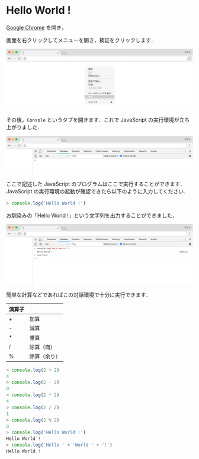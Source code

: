 # Hello World !

[Google Chrome](https://www.google.co.jp/chrome/index.html) を開き，

画面を右クリックしてメニューを開き，検証をクリックします．

![HelloWorld1](capture/HelloWorld1.png)

その後，`Console` というタブを開きます．これで JavaScript の実行環境が立ち上がりました．

![HelloWorld2](capture/HelloWorld2.png)

ここで記述した JavaScript のプログラムはここで実行することができます．JavaScript の実行環境の起動が確認できたら以下のように入力してください．

```javascript
> console.log('Hello World !')
```

お馴染みの「Hello World !」という文字列を出力することができました．

![HelloWorld3](capture/HelloWorld3.png)

簡単な計算などであればこの対話環境で十分に実行できます．

|演算子||
|:-|:-|
|+|加算|
|-|減算|
|*|乗算|
|/|除算（商）|
|%|除算（余り）|

```javascript
> console.log(2 + 2)
4
> console.log(2 - 2)
0
> console.log(2 * 2)
4
> console.log(2 / 2)
1
> console.log(2 % 2)
0
> console.log('Hello World !')
Hello World !
> console.log('Hello ' + 'World ' + '!')
Hello World !
```
